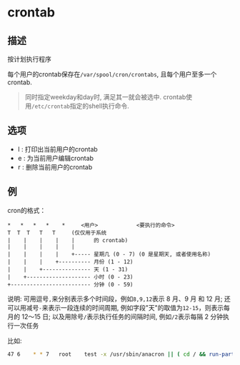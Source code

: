 # crontab

## 描述

按计划执行程序

每个用户的crontab保存在`/var/spool/cron/crontabs`, 且每个用户至多一个crontab.

> 同时指定weekday和day时, 满足其一就会被选中.
> crontab使用`/etc/crontab`指定的shell执行命令.

## 选项
- l : 打印出当前用户的crontab
- e : 为当前用户编辑crontab
- r : 删除当前用户的crontab

## 例
cron的格式：
```
*   *   *   *    *     <用户>            <要执行的命令>
T  T  T   T   T     (仅仅用于系统
|    |    |    |    |      的 crontab)
|    |    |    |    |
|    |    |    |    +----- 星期几 (0 - 7) (0 是星期天, 或者使用名称)
|    |    |    +---------- 月份 (1 - 12)
|    |    +--------------- 天 (1 - 31)
|    +-------------------- 小时 (0 - 23)
+------------------------- 分钟 (0 - 59)
```

说明: 可用逗号`,`来分别表示多个时间段，例如`8,9,12`表示 8 月、9 月
和 12 月; 还可以用减号`-`来表示一段连续的时间周期, 例如字段"天"的取值为`12-15`，则表示每月的 12～15 日; 以及用除号`/`表示执行任务的间隔时间, 例如`/2`表示每隔
2 分钟执行一次任务

比如:
```sh
47 6	* * 7	root	test -x /usr/sbin/anacron || ( cd / && run-parts --report /etc/cron.weekly )
```
